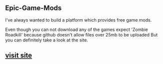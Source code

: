 ## Epic-Game-Mods
I've always wanted to build a platform which provides free game mods.

Even though you can not download any of the games expect 'Zombie Roadkill' because github doesn't allow files over 25mb to be uploaded But you can definitely take a look at the site.

## [visit site](https://shimul0022.github.io/Epic-Game-Mods/)

